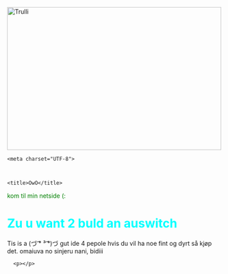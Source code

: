 <!DOCTYPE html>
<html>
<head>
    <img src="http://techstory.in/wp-content/uploads/2016/06/elon-musk-iron-man.jpg" alt="Trulli" width="500" height="333">
    
    
    
    <meta charset="UTF-8">
    
    
    
    <title>OwO</title>
<style>
a:link {
  color: green;
  background-color: transparent;
  text-decoration: none;
}
a:visited {
  color: brown;
  background-color: transparent;
  text-decoration: none;
}
a:hover {
  color: red;
  background-color: transparent;
  text-decoration: underline;
}
a:active {
  color: yellow;
  background-color: transparent;
  text-decoration: underline;
}
</head>


<Body>


<style>

body {background-color: #b30000;}

h1   {color: aqua;}

p    {color: aqua;}
</style>
<p><a href="https://burntur.github.io/hppg-my-ass/">kom til min netside (:</a></p>
<h1>Zu u want 2 buld an auswitch</h1>
        Tis is a  (づ ͡° ³ ͡°)づ
      gut ide 4 pepole
  hvis du vil ha noe fint og dyrt så kjøp det. omaiuva no sinjeru nani, bidiii  
    
      <p></p>
          
         
             
            
            
    
              
         
              
          
          
          
   
     
   
      
</Body>
</html>

